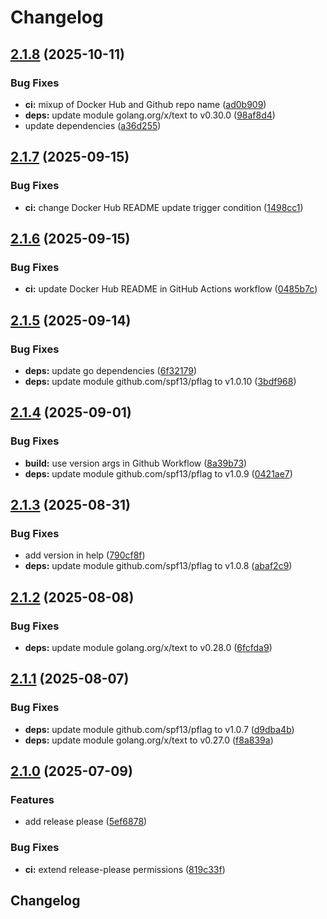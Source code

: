 # Changelog

## [2.1.8](https://github.com/restinthemiddle/restinthemiddle/compare/v2.1.7...v2.1.8) (2025-10-11)


### Bug Fixes

* **ci:** mixup of Docker Hub and Github repo name ([ad0b909](https://github.com/restinthemiddle/restinthemiddle/commit/ad0b9096efa563009c3598f373650ec5a328da10))
* **deps:** update module golang.org/x/text to v0.30.0 ([98af8d4](https://github.com/restinthemiddle/restinthemiddle/commit/98af8d4c8405fbe7b4ad84e769644e0622d2ef7e))
* update dependencies ([a36d255](https://github.com/restinthemiddle/restinthemiddle/commit/a36d255ba85eb143034f3968bd3f3a419af7a9c5))

## [2.1.7](https://github.com/restinthemiddle/restinthemiddle/compare/v2.1.6...v2.1.7) (2025-09-15)


### Bug Fixes

* **ci:** change Docker Hub README update trigger condition ([1498cc1](https://github.com/restinthemiddle/restinthemiddle/commit/1498cc1623071ab717165d7d2a5c685b52320da9))

## [2.1.6](https://github.com/restinthemiddle/restinthemiddle/compare/v2.1.5...v2.1.6) (2025-09-15)


### Bug Fixes

* **ci:** update Docker Hub README in GitHub Actions workflow ([0485b7c](https://github.com/restinthemiddle/restinthemiddle/commit/0485b7c157c8323a51a6c7ae98ff32fe13cac092))

## [2.1.5](https://github.com/restinthemiddle/restinthemiddle/compare/v2.1.4...v2.1.5) (2025-09-14)


### Bug Fixes

* **deps:** update go dependencies ([6f32179](https://github.com/restinthemiddle/restinthemiddle/commit/6f3217969804d01bf208b5d5af2f91beab3d597f))
* **deps:** update module github.com/spf13/pflag to v1.0.10 ([3bdf968](https://github.com/restinthemiddle/restinthemiddle/commit/3bdf9687c22fdfa55d55d54fd99a1ce28daff149))

## [2.1.4](https://github.com/restinthemiddle/restinthemiddle/compare/v2.1.3...v2.1.4) (2025-09-01)


### Bug Fixes

* **build:** use version args in Github Workflow ([8a39b73](https://github.com/restinthemiddle/restinthemiddle/commit/8a39b738479b66294fbbf709a74798c9873811f1))
* **deps:** update module github.com/spf13/pflag to v1.0.9 ([0421ae7](https://github.com/restinthemiddle/restinthemiddle/commit/0421ae7193324cef6680b9a7ad3030504c555d8b))

## [2.1.3](https://github.com/restinthemiddle/restinthemiddle/compare/v2.1.2...v2.1.3) (2025-08-31)


### Bug Fixes

* add version in help ([790cf8f](https://github.com/restinthemiddle/restinthemiddle/commit/790cf8fdfc8e43b1c5f7bb24b911cb385eed7cbd))
* **deps:** update module github.com/spf13/pflag to v1.0.8 ([abaf2c9](https://github.com/restinthemiddle/restinthemiddle/commit/abaf2c9713337e42fa005aa83b1bbd83ab812453))

## [2.1.2](https://github.com/restinthemiddle/restinthemiddle/compare/v2.1.1...v2.1.2) (2025-08-08)


### Bug Fixes

* **deps:** update module golang.org/x/text to v0.28.0 ([6fcfda9](https://github.com/restinthemiddle/restinthemiddle/commit/6fcfda9e0c74b95e412c4b3b70a3a4a33910d8ec))

## [2.1.1](https://github.com/restinthemiddle/restinthemiddle/compare/v2.1.0...v2.1.1) (2025-08-07)


### Bug Fixes

* **deps:** update module github.com/spf13/pflag to v1.0.7 ([d9dba4b](https://github.com/restinthemiddle/restinthemiddle/commit/d9dba4b5b5d8ad5bb65a55a1e04c055dcb5c4b8b))
* **deps:** update module golang.org/x/text to v0.27.0 ([f8a839a](https://github.com/restinthemiddle/restinthemiddle/commit/f8a839a0829109a5e52577f2f42d50e88fc265b6))

## [2.1.0](https://github.com/restinthemiddle/restinthemiddle/compare/2.0.1...v2.1.0) (2025-07-09)


### Features

* add release please ([5ef6878](https://github.com/restinthemiddle/restinthemiddle/commit/5ef68786d4da16c37bbce9f6dee5d7968fdd4482))


### Bug Fixes

* **ci:** extend release-please permissions ([819c33f](https://github.com/restinthemiddle/restinthemiddle/commit/819c33f7c5b1a8b756f5e9bfda80e4b644fc1ac1))

## Changelog
